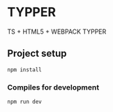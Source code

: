 # TYPPER
TS + HTML5 + WEBPACK TYPPER

## Project setup
```
npm install
```
### Compiles for development
```
npm run dev
```
